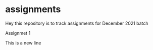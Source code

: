 # assignments


Hey this repository is to track assignments for December 2021 batch

Assignmet 1

This is a new line